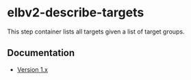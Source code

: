 # elbv2-describe-targets

This step container lists all targets given a list of target groups.

## Documentation

* [Version 1.x](docs/v1.md)
